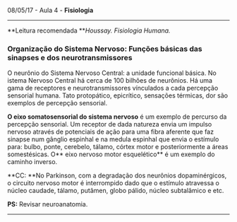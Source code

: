 08/05/17 - Aula 4 - **Fisiologia**

---

**Leitura recomendada **_Houssay. Fisiologia Humana._

### Organização do Sistema Nervoso: **Funções básicas das sinapses e dos neurotransmissores**

O neurônio do Sistema Nervoso Central: a unidade funcional básica. No  istema Nervoso Central há cerca de 100 bilhões de neurônios. Há uma gama de receptores e neurotransmissores vínculados a cada percepção sensorial humana. Tato protopático, epicrítico, sensações térmicas, dor são exemplos de percepção sensorial.

**O eixo somatosensorial do sistema nervoso** é um exemplo de percurso da percepção sensorial. Um receptor de dada natureza envia um impulso nervoso através de potenciais de ação para uma fibra aferente que faz sinapse num gânglio espinhal e na medula espinhal que envia o estímulo para: bulbo, ponte, cerebelo, tálamo, córtex motor e posteriormente a áreas somestésicas. O** eixo nervoso motor esquelético** é um exemplo do caminho inverso.

**CC: **No Parkinson, com a degradação dos neurônios dopaminérgicos, o circuito nervoso motor é interrompido dado que o estímulo atravessa o núcleo caudade, tálamo, putâmen, globo pálido, núcleo subtalâmico e etc.

**PS:** Revisar neuroanatomia.

---



